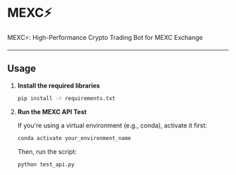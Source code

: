 # MEXC⚡
MEXC⚡: High-Performance Crypto Trading Bot for MEXC Exchange

---

## Usage

1. **Install the required libraries**

   ```bash
   pip install -r requirements.txt
   ```

2. **Run the MEXC API Test**

   If you're using a virtual environment (e.g., conda), activate it first:
   
   ```bash
   conda activate your_environment_name
   ```

   Then, run the script:
   
   ```bash
   python test_api.py
   ```
